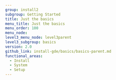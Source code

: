 ```yaml
---
group: install2
subgroup: Getting Started
title: Just the basics
menu_title: Just the basics
menu_order: 100
menu_node:
level3_menu_node: level3parent
level3_subgroup: basics
version: 2.0
github_link: install-gde/basics/basics-parent.md
functional_areas:
  - Install
  - System
  - Setup
---
```


